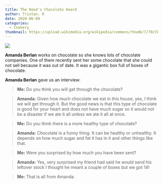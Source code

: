 ```yaml
---
title: The Reed's Chocolate Hoard
author: Tristan. R
date: 2020-06-09
categories:
  - Cookery
thumbnail: https://upload.wikimedia.org/wikipedia/commons/thumb/7/70/Chocolate_%28blue_background%29.jpg/400px-Chocolate_%28blue_background%29.jpg
---
```


![](https://upload.wikimedia.org/wikipedia/commons/thumb/7/70/Chocolate_%28blue_background%29.jpg/400px-Chocolate_%28blue_background%29.jpg)

**Amanda Berlan** works on chocolate so she knows lots of chocolate companies. One of them recently sent her some chocolate that she could not sell because it  was out of date. It was a gigantic box full of boxes of chocolate.

**Amanda Berlan** gave us an interview:

> **Me:** Do you think you will get through the chocolate?

> **Amanda:** Given how much chocolate we eat in this house, yes, I think we will get through it. But the good news is that this type of chocolate is good for your heart and does not have much sugar so it would not be a disaster if we ate it all unless we ate it all at once.

> **Me:** Do you think there is a more healthy type of chocolate?

> **Amanda:** Chocolate is a funny thing. It can be healthy or unhealthy. It depends on how much sugar and fat it has in it and other things like that. 

> **Me:** Were you surprised by how much you have been sent?

> **Amanda:** Yes, very surprised my friend had said he would send his leftover stock I thought he meant a couple of boxes but we got 14!

> **Me:** That is all from Amanda.
